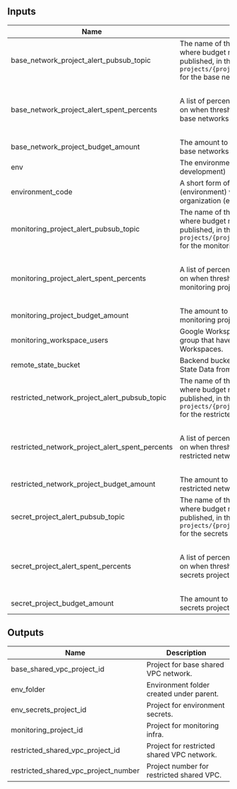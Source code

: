 <!-- BEGINNING OF PRE-COMMIT-TERRAFORM DOCS HOOK -->
## Inputs

| Name | Description | Type | Default | Required |
|------|-------------|------|---------|:--------:|
| base\_network\_project\_alert\_pubsub\_topic | The name of the Cloud Pub/Sub topic where budget related messages will be published, in the form of `projects/{project_id}/topics/{topic_id}` for the base networks project | `string` | `null` | no |
| base\_network\_project\_alert\_spent\_percents | A list of percentages of the budget to alert on when threshold is exceeded for the base networks project | `list(number)` | <pre>[<br>  0.5,<br>  0.75,<br>  0.9,<br>  0.95<br>]</pre> | no |
| base\_network\_project\_budget\_amount | The amount to use as the budget for the base networks project | `number` | `1000` | no |
| env | The environment to prepare (ex. development) | `string` | n/a | yes |
| environment\_code | A short form of the folder level resources (environment) within the Google Cloud organization (ex. d). | `string` | n/a | yes |
| monitoring\_project\_alert\_pubsub\_topic | The name of the Cloud Pub/Sub topic where budget related messages will be published, in the form of `projects/{project_id}/topics/{topic_id}` for the monitoring project. | `string` | `null` | no |
| monitoring\_project\_alert\_spent\_percents | A list of percentages of the budget to alert on when threshold is exceeded for the monitoring project. | `list(number)` | <pre>[<br>  0.5,<br>  0.75,<br>  0.9,<br>  0.95<br>]</pre> | no |
| monitoring\_project\_budget\_amount | The amount to use as the budget for the monitoring project. | `number` | `1000` | no |
| monitoring\_workspace\_users | Google Workspace or Cloud Identity group that have access to Monitoring Workspaces. | `string` | n/a | yes |
| remote\_state\_bucket | Backend bucket to load Terraform Remote State Data from previous steps. | `string` | n/a | yes |
| restricted\_network\_project\_alert\_pubsub\_topic | The name of the Cloud Pub/Sub topic where budget related messages will be published, in the form of `projects/{project_id}/topics/{topic_id}` for the restricted networks project | `string` | `null` | no |
| restricted\_network\_project\_alert\_spent\_percents | A list of percentages of the budget to alert on when threshold is exceeded for the restricted networks project. | `list(number)` | <pre>[<br>  0.5,<br>  0.75,<br>  0.9,<br>  0.95<br>]</pre> | no |
| restricted\_network\_project\_budget\_amount | The amount to use as the budget for the restricted networks project. | `number` | `1000` | no |
| secret\_project\_alert\_pubsub\_topic | The name of the Cloud Pub/Sub topic where budget related messages will be published, in the form of `projects/{project_id}/topics/{topic_id}` for the secrets project. | `string` | `null` | no |
| secret\_project\_alert\_spent\_percents | A list of percentages of the budget to alert on when threshold is exceeded for the secrets project. | `list(number)` | <pre>[<br>  0.5,<br>  0.75,<br>  0.9,<br>  0.95<br>]</pre> | no |
| secret\_project\_budget\_amount | The amount to use as the budget for the secrets project. | `number` | `1000` | no |

## Outputs

| Name | Description |
|------|-------------|
| base\_shared\_vpc\_project\_id | Project for base shared VPC network. |
| env\_folder | Environment folder created under parent. |
| env\_secrets\_project\_id | Project for environment secrets. |
| monitoring\_project\_id | Project for monitoring infra. |
| restricted\_shared\_vpc\_project\_id | Project for restricted shared VPC network. |
| restricted\_shared\_vpc\_project\_number | Project number for restricted shared VPC. |

<!-- END OF PRE-COMMIT-TERRAFORM DOCS HOOK -->
